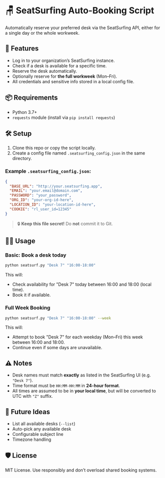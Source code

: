 # 🪑 SeatSurfing Auto-Booking Script

Automatically reserve your preferred desk via the SeatSurfing API, either for a single day or the whole workweek.

## 🚀 Features

- Log in to your organization’s SeatSurfing instance.
- Check if a desk is available for a specific time.
- Reserve the desk automatically.
- Optionally reserve for **the full workweek** (Mon–Fri).
- All credentials and sensitive info stored in a local config file.


## 📦 Requirements

- Python 3.7+
- `requests` module (install via `pip install requests`)


## 🛠️ Setup

1. Clone this repo or copy the script locally.
2. Create a config file named `.seatsurfing_config.json` in the same directory.

### Example `.seatsurfing_config.json`:

```json
{
  "BASE_URL": "http://your.seatsurfing.app",
  "EMAIL": "your.email@domain.com",
  "PASSWORD": "your_password",
  "ORG_ID": "your-org-id-here",
  "LOCATION_ID": "your-location-id-here",
  "COOKIE": "rl_user_id=12345"
}
````

> 🔒 **Keep this file secret!** Do **not** commit it to Git.


## 🧑‍💻 Usage

### Basic: Book a desk today

```bash
python seatsurf.py "Desk 7" "16:00-18:00"
```

This will:

* Check availability for "Desk 7" today between 16:00 and 18:00 (local time).
* Book it if available.

### Full Week Booking

```bash
python seatsurf.py "Desk 7" "16:00-18:00" --week
```

This will:

* Attempt to book "Desk 7" for each weekday (Mon–Fri) this week between 16:00 and 18:00.
* Continue even if some days are unavailable.


## ⚠️ Notes

* Desk names must match **exactly** as listed in the SeatSurfing UI (e.g. `"Desk 7"`).
* Time format must be `HH:MM-HH:MM` in **24-hour format**.
* All times are assumed to be in **your local time**, but will be converted to UTC with `"Z"` suffix.


## 🧩 Future Ideas

* List all available desks (`--list`)
* Auto-pick any available desk
* Configurable subject line
* Timezone handling


## 🛡 License

MIT License. Use responsibly and don’t overload shared booking systems.

